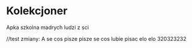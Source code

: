# Kolekcjoner
Apka szkolna madrych ludzi z sci

//test zmiany:
A se cos pisze pisze se cos lubie pisac elo elo 320323232

